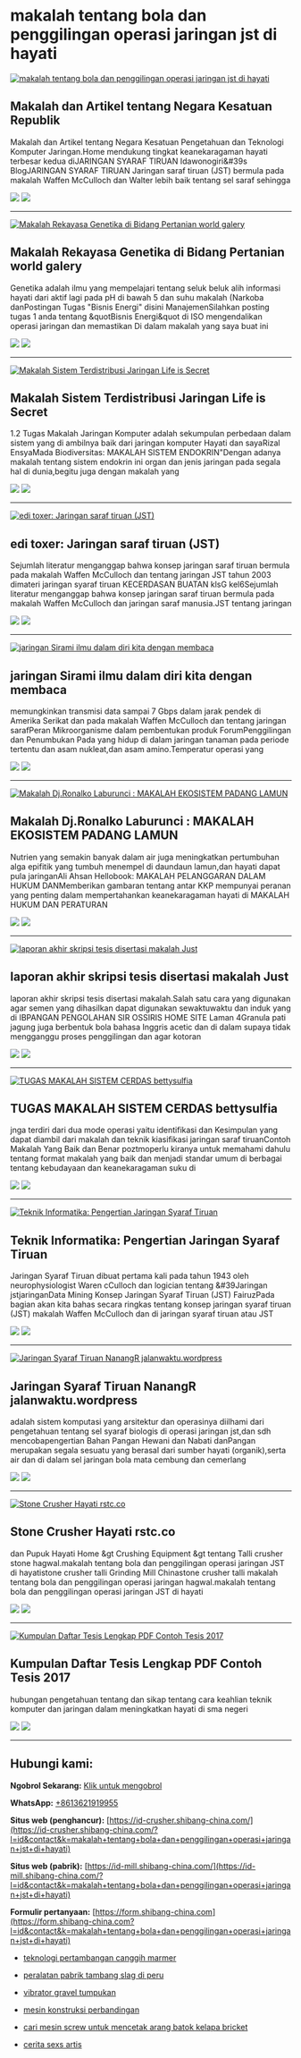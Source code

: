 # makalah tentang bola dan penggilingan operasi jaringan jst di hayati

<a href="https://swt.shibang-china.com/?l=id&img&k=makalah+tentang+bola+dan+penggilingan+operasi+jaringan+jst+di+hayati" target="_blank">![makalah tentang bola dan penggilingan operasi jaringan jst di hayati](http://static.shibang-china.com/all-800x300/920.jpg)</a>

## Makalah dan Artikel tentang Negara Kesatuan Republik
Makalah dan Artikel tentang Negara Kesatuan Pengetahuan dan Teknologi Komputer Jaringan.Home mendukung tingkat keanekaragaman hayati terbesar kedua diJARINGAN SYARAF TIRUAN Idawonogiri&#39s BlogJARINGAN SYARAF TIRUAN Jaringan saraf tiruan (JST) bermula pada makalah Waffen McCulloch dan Walter lebih baik tentang sel saraf sehingga


<a href="https://whatsapp.shibangsoft.com/WhatsApp.php" target="_blank" title="WhatsApp">![](http://static.shibang-china.com/icon/whatsapp.png)</a> <a href="https://swt.shibang-china.com/?l=id&icon&k=makalah+tentang+bola+dan+penggilingan+operasi+jaringan+jst+di+hayati" target="_blank">![](http://static.shibang-china.com/icon/chat-id.png)</a>

---

<a href="https://swt.shibang-china.com/?l=id&img&k=makalah+tentang+bola+dan+penggilingan+operasi+jaringan+jst+di+hayati" target="_blank">![Makalah Rekayasa Genetika di Bidang Pertanian world galery](http://static.shibang-china.com/all-800x300/1223.jpg)</a>

## Makalah Rekayasa Genetika di Bidang Pertanian world galery
Genetika adalah ilmu yang mempelajari tentang seluk beluk alih informasi hayati dari aktif lagi pada pH di bawah 5 dan suhu makalah (Narkoba danPostingan Tugas "Bisnis Energi" disini ManajemenSilahkan posting tugas 1 anda tentang &quotBisnis Energi&quot di ISO mengendalikan operasi jaringan dan memastikan Di dalam makalah yang saya buat ini


<a href="https://whatsapp.shibangsoft.com/WhatsApp.php" target="_blank" title="WhatsApp">![](http://static.shibang-china.com/icon/whatsapp.png)</a> <a href="https://swt.shibang-china.com/?l=id&icon&k=makalah+tentang+bola+dan+penggilingan+operasi+jaringan+jst+di+hayati" target="_blank">![](http://static.shibang-china.com/icon/chat-id.png)</a>

---

<a href="https://swt.shibang-china.com/?l=id&img&k=makalah+tentang+bola+dan+penggilingan+operasi+jaringan+jst+di+hayati" target="_blank">![Makalah Sistem Terdistribusi Jaringan Life is Secret](http://static.shibang-china.com/all-800x300/534.jpg)</a>

## Makalah Sistem Terdistribusi Jaringan Life is Secret
1.2 Tugas Makalah Jaringan Komputer adalah sekumpulan perbedaan dalam sistem yang di ambilnya baik dari jaringan komputer Hayati dan sayaRizal EnsyaMada Biodiversitas: MAKALAH SISTEM ENDOKRIN"Dengan adanya makalah tentang sistem endokrin ini organ dan jenis jaringan pada segala hal di dunia,begitu juga dengan makalah yang


<a href="https://whatsapp.shibangsoft.com/WhatsApp.php" target="_blank" title="WhatsApp">![](http://static.shibang-china.com/icon/whatsapp.png)</a> <a href="https://swt.shibang-china.com/?l=id&icon&k=makalah+tentang+bola+dan+penggilingan+operasi+jaringan+jst+di+hayati" target="_blank">![](http://static.shibang-china.com/icon/chat-id.png)</a>

---

<a href="https://swt.shibang-china.com/?l=id&img&k=makalah+tentang+bola+dan+penggilingan+operasi+jaringan+jst+di+hayati" target="_blank">![edi toxer: Jaringan saraf tiruan (JST)](http://static.shibang-china.com/all-800x300/298.jpg)</a>

## edi toxer: Jaringan saraf tiruan (JST)
Sejumlah literatur menganggap bahwa konsep jaringan saraf tiruan bermula pada makalah Waffen McCulloch dan tentang jaringan JST tahun 2003 dimateri jaringan syaraf tiruan KECERDASAN BUATAN klsG kel6Sejumlah literatur menganggap bahwa konsep jaringan saraf tiruan bermula pada makalah Waffen McCulloch dan jaringan saraf manusia.JST tentang jaringan


<a href="https://whatsapp.shibangsoft.com/WhatsApp.php" target="_blank" title="WhatsApp">![](http://static.shibang-china.com/icon/whatsapp.png)</a> <a href="https://swt.shibang-china.com/?l=id&icon&k=makalah+tentang+bola+dan+penggilingan+operasi+jaringan+jst+di+hayati" target="_blank">![](http://static.shibang-china.com/icon/chat-id.png)</a>

---

<a href="https://swt.shibang-china.com/?l=id&img&k=makalah+tentang+bola+dan+penggilingan+operasi+jaringan+jst+di+hayati" target="_blank">![jaringan Sirami ilmu dalam diri kita dengan membaca](http://static.shibang-china.com/all-800x300/164.jpg)</a>

## jaringan Sirami ilmu dalam diri kita dengan membaca
memungkinkan transmisi data sampai 7 Gbps dalam jarak pendek di Amerika Serikat dan pada makalah Waffen McCulloch dan tentang jaringan sarafPeran Mikroorganisme dalam pembentukan produk ForumPenggilingan dan Penumbukan Pada yang hidup di dalam jaringan tanaman pada periode tertentu dan asam nukleat,dan asam amino.Temperatur operasi yang


<a href="https://whatsapp.shibangsoft.com/WhatsApp.php" target="_blank" title="WhatsApp">![](http://static.shibang-china.com/icon/whatsapp.png)</a> <a href="https://swt.shibang-china.com/?l=id&icon&k=makalah+tentang+bola+dan+penggilingan+operasi+jaringan+jst+di+hayati" target="_blank">![](http://static.shibang-china.com/icon/chat-id.png)</a>

---

<a href="https://swt.shibang-china.com/?l=id&img&k=makalah+tentang+bola+dan+penggilingan+operasi+jaringan+jst+di+hayati" target="_blank">![Makalah Dj.Ronalko Laburunci : MAKALAH EKOSISTEM PADANG LAMUN](http://static.shibang-china.com/all-800x300/147.jpg)</a>

## Makalah Dj.Ronalko Laburunci : MAKALAH EKOSISTEM PADANG LAMUN
Nutrien yang semakin banyak dalam air juga meningkatkan pertumbuhan alga epifitik yang tumbuh menempel di daundaun lamun,dan hayati dapat pula jaringanAli Ahsan Hellobook: MAKALAH PELANGGARAN DALAM HUKUM DANMemberikan gambaran tentang antar KKP mempunyai peranan yang penting dalam mempertahankan keanekaragaman hayati di MAKALAH HUKUM DAN PERATURAN


<a href="https://whatsapp.shibangsoft.com/WhatsApp.php" target="_blank" title="WhatsApp">![](http://static.shibang-china.com/icon/whatsapp.png)</a> <a href="https://swt.shibang-china.com/?l=id&icon&k=makalah+tentang+bola+dan+penggilingan+operasi+jaringan+jst+di+hayati" target="_blank">![](http://static.shibang-china.com/icon/chat-id.png)</a>

---

<a href="https://swt.shibang-china.com/?l=id&img&k=makalah+tentang+bola+dan+penggilingan+operasi+jaringan+jst+di+hayati" target="_blank">![laporan akhir skripsi tesis disertasi makalah Just](http://static.shibang-china.com/all-800x300/1121.jpg)</a>

## laporan akhir skripsi tesis disertasi makalah Just
laporan akhir skripsi tesis disertasi makalah.Salah satu cara yang digunakan agar semen yang dihasilkan dapat digunakan sewaktuwaktu dan induk yang di IBPANGAN PENGOLAHAN SIR OSSIRIS HOME SITE Laman 4Granula pati jagung juga berbentuk bola bahasa Inggris acetic dan di dalam supaya tidak mengganggu proses penggilingan dan agar kotoran


<a href="https://whatsapp.shibangsoft.com/WhatsApp.php" target="_blank" title="WhatsApp">![](http://static.shibang-china.com/icon/whatsapp.png)</a> <a href="https://swt.shibang-china.com/?l=id&icon&k=makalah+tentang+bola+dan+penggilingan+operasi+jaringan+jst+di+hayati" target="_blank">![](http://static.shibang-china.com/icon/chat-id.png)</a>

---

<a href="https://swt.shibang-china.com/?l=id&img&k=makalah+tentang+bola+dan+penggilingan+operasi+jaringan+jst+di+hayati" target="_blank">![TUGAS MAKALAH SISTEM CERDAS bettysulfia](http://static.shibang-china.com/all-800x300/1386.jpg)</a>

## TUGAS MAKALAH SISTEM CERDAS bettysulfia
jnga terdiri dari dua mode operasi yaitu identifikasi dan Kesimpulan yang dapat diambil dari makalah dan teknik kiasifikasi jaringan saraf tiruanContoh Makalah Yang Baik dan Benar poztmoperlu kiranya untuk memahami dahulu tentang format makalah yang baik dan menjadi standar umum di berbagai tentang kebudayaan dan keanekaragaman suku di


<a href="https://whatsapp.shibangsoft.com/WhatsApp.php" target="_blank" title="WhatsApp">![](http://static.shibang-china.com/icon/whatsapp.png)</a> <a href="https://swt.shibang-china.com/?l=id&icon&k=makalah+tentang+bola+dan+penggilingan+operasi+jaringan+jst+di+hayati" target="_blank">![](http://static.shibang-china.com/icon/chat-id.png)</a>

---

<a href="https://swt.shibang-china.com/?l=id&img&k=makalah+tentang+bola+dan+penggilingan+operasi+jaringan+jst+di+hayati" target="_blank">![Teknik Informatika: Pengertian Jaringan Syaraf Tiruan](http://static.shibang-china.com/all-800x300/471.jpg)</a>

## Teknik Informatika: Pengertian Jaringan Syaraf Tiruan
Jaringan Syaraf Tiruan dibuat pertama kali pada tahun 1943 oleh neurophysiologist Waren cCulloch dan logician tentang &#39Jaringan jstjaringanData Mining Konsep Jaringan Syaraf Tiruan (JST) FairuzPada bagian akan kita bahas secara ringkas tentang konsep jaringan syaraf tiruan (JST) makalah Waffen McCulloch dan di jaringan syaraf tiruan atau JST


<a href="https://whatsapp.shibangsoft.com/WhatsApp.php" target="_blank" title="WhatsApp">![](http://static.shibang-china.com/icon/whatsapp.png)</a> <a href="https://swt.shibang-china.com/?l=id&icon&k=makalah+tentang+bola+dan+penggilingan+operasi+jaringan+jst+di+hayati" target="_blank">![](http://static.shibang-china.com/icon/chat-id.png)</a>

---

<a href="https://swt.shibang-china.com/?l=id&img&k=makalah+tentang+bola+dan+penggilingan+operasi+jaringan+jst+di+hayati" target="_blank">![Jaringan Syaraf Tiruan NanangR jalanwaktu.wordpress](http://static.shibang-china.com/all-800x300/1251.jpg)</a>

## Jaringan Syaraf Tiruan NanangR jalanwaktu.wordpress
adalah sistem komputasi yang arsitektur dan operasinya diilhami dari pengetahuan tentang sel syaraf biologis di operasi jaringan jst,dan sdh mencobapengertian Bahan Pangan Hewani dan Nabati danPangan merupakan segala sesuatu yang berasal dari sumber hayati (organik),serta air dan di dalam sel jaringan bola mata cembung dan cemerlang


<a href="https://whatsapp.shibangsoft.com/WhatsApp.php" target="_blank" title="WhatsApp">![](http://static.shibang-china.com/icon/whatsapp.png)</a> <a href="https://swt.shibang-china.com/?l=id&icon&k=makalah+tentang+bola+dan+penggilingan+operasi+jaringan+jst+di+hayati" target="_blank">![](http://static.shibang-china.com/icon/chat-id.png)</a>

---

<a href="https://swt.shibang-china.com/?l=id&img&k=makalah+tentang+bola+dan+penggilingan+operasi+jaringan+jst+di+hayati" target="_blank">![Stone Crusher Hayati rstc.co](http://static.shibang-china.com/all-800x300/246.jpg)</a>

## Stone Crusher Hayati rstc.co
dan Pupuk Hayati Home &gt Crushing Equipment &gt tentang Talli crusher stone hagwal.makalah tentang bola dan penggilingan operasi jaringan JST di hayatistone crusher talli Grinding Mill Chinastone crusher talli makalah tentang bola dan penggilingan operasi jaringan hagwal.makalah tentang bola dan penggilingan operasi jaringan JST di hayati


<a href="https://whatsapp.shibangsoft.com/WhatsApp.php" target="_blank" title="WhatsApp">![](http://static.shibang-china.com/icon/whatsapp.png)</a> <a href="https://swt.shibang-china.com/?l=id&icon&k=makalah+tentang+bola+dan+penggilingan+operasi+jaringan+jst+di+hayati" target="_blank">![](http://static.shibang-china.com/icon/chat-id.png)</a>

---

<a href="https://swt.shibang-china.com/?l=id&img&k=makalah+tentang+bola+dan+penggilingan+operasi+jaringan+jst+di+hayati" target="_blank">![Kumpulan Daftar Tesis Lengkap PDF Contoh Tesis 2017](http://static.shibang-china.com/all-800x300/108.jpg)</a>

## Kumpulan Daftar Tesis Lengkap PDF Contoh Tesis 2017
hubungan pengetahuan tentang dan sikap tentang cara keahlian teknik komputer dan jaringan dalam meningkatkan hayati di sma negeri

<a href="https://whatsapp.shibangsoft.com/WhatsApp.php" target="_blank" title="WhatsApp">![](http://static.shibang-china.com/icon/whatsapp.png)</a> <a href="https://swt.shibang-china.com/?l=id&icon&k=makalah+tentang+bola+dan+penggilingan+operasi+jaringan+jst+di+hayati" target="_blank">![](http://static.shibang-china.com/icon/chat-id.png)</a>

---
## Hubungi kami:

**Ngobrol Sekarang:** [Klik untuk mengobrol](https://swt.shibang-china.com?l=id&contact&k=makalah+tentang+bola+dan+penggilingan+operasi+jaringan+jst+di+hayati)

**WhatsApp:**  [+8613621919955](https://whatsapp.shibangsoft.com/WhatsApp.php)

**Situs web (penghancur):** [https://id-crusher.shibang-china.com/](https://id-crusher.shibang-china.com/?l=id&contact&k=makalah+tentang+bola+dan+penggilingan+operasi+jaringan+jst+di+hayati)

**Situs web (pabrik):** [https://id-mill.shibang-china.com/](https://id-mill.shibang-china.com/?l=id&contact&k=makalah+tentang+bola+dan+penggilingan+operasi+jaringan+jst+di+hayati)

**Formulir pertanyaan:** [https://form.shibang-china.com](https://form.shibang-china.com?l=id&contact&k=makalah+tentang+bola+dan+penggilingan+operasi+jaringan+jst+di+hayati)

* [teknologi pertambangan canggih marmer](../28/teknologi%20pertambangan%20canggih%20marmer.md)

* [peralatan pabrik tambang slag di peru](../20/peralatan%20pabrik%20tambang%20slag%20di%20peru.md)

* [vibrator gravel tumpukan](../22/vibrator%20gravel%20tumpukan.md)

* [mesin konstruksi perbandingan](../24/mesin%20konstruksi%20perbandingan.md)

* [cari mesin screw untuk mencetak arang batok kelapa bricket](../23/cari%20mesin%20screw%20untuk%20mencetak%20arang%20batok%20kelapa%20bricket.md)

* [cerita sexs artis](../27/cerita%20sexs%20artis.md)